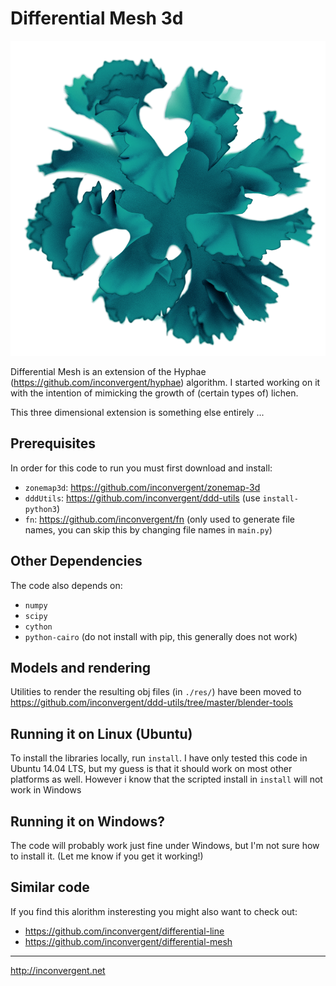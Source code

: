 # Differential Mesh 3d

<!--![ani](/img/ani.gif?raw=true "animation")-->

![img](/img/img.png?raw=true "img")


Differential Mesh is an extension of the Hyphae
(https://github.com/inconvergent/hyphae) algorithm. I started working on it
with the intention of mimicking the growth of (certain types of) lichen.

This three dimensional extension is something else entirely ...

## Prerequisites

In order for this code to run you must first download and install:

*    `zonemap3d`: https://github.com/inconvergent/zonemap-3d
*    `dddUtils`: https://github.com/inconvergent/ddd-utils (use `install-python3`)
*    `fn`: https://github.com/inconvergent/fn (only used to generate file
       names, you can skip this by changing file names in `main.py`)

## Other Dependencies

The code also depends on:

*    `numpy`
*    `scipy`
*    `cython`
*    `python-cairo` (do not install with pip, this generally does not work)

## Models and rendering

Utilities to render the resulting obj files (in `./res/`) have been moved to
https://github.com/inconvergent/ddd-utils/tree/master/blender-tools

## Running it on Linux (Ubuntu)

To install the libraries locally, run `install`. I have only tested this
code in Ubuntu 14.04 LTS, but my guess is that it should work on most other
platforms as well.  However i know that the scripted install in
`install` will not work in Windows

## Running it on Windows?

The code will probably work just fine under Windows, but I'm not sure how to
install it. (Let me know if you get it working!)

## Similar code

If you find this alorithm insteresting you might also want to check out:

*    https://github.com/inconvergent/differential-line
*    https://github.com/inconvergent/differential-mesh

-----------
http://inconvergent.net

